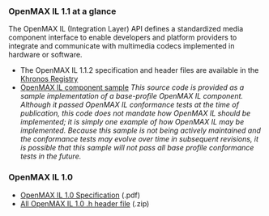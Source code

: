 ### OpenMAX IL 1.1 at a glance

The OpenMAX IL (Integration Layer) API defines a standardized media component interface to enable developers and platform providers to integrate and communicate with multimedia codecs implemented in hardware or software.

*   The OpenMAX IL 1.1.2 specification and header files are available in the [Khronos Registry](/registry/omxil/)
*   [OpenMAX IL component sample](/files/openmax/sample_implementation/OMX_CONF_MyComponent_Alt.c)
    _This source code is provided as a sample implementation of a base-profile OpenMAX IL component. Although it passed OpenMAX IL conformance tests at the time of publication, this code does not mandate how OpenMAX IL should be implemented; it is simply one example of how OpenMAX IL may be implemented. Because this sample is not being actively maintained and the conformance tests may evolve over time in subsequent revisions, it is possible that this sample will not pass all base profile conformance tests in the future._

### OpenMAX IL 1.0

*   [OpenMAX IL 1.0 Specification](/files/openmax_il_spec_1_0.pdf) (.pdf)
*   [All OpenMAX IL 1.0 .h header file](/files/openmax/headers/omx_il_v1/omx_il_v1.zip) (.zip)